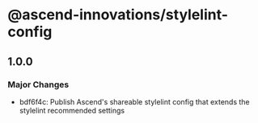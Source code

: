 # @ascend-innovations/stylelint-config

## 1.0.0
### Major Changes

- bdf6f4c: Publish Ascend's shareable stylelint config that extends the stylelint recommended settings
